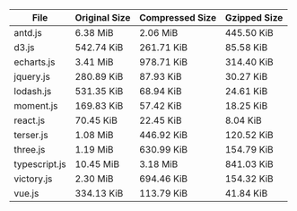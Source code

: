 | File | Original Size | Compressed Size | Gzipped Size |
| --- | --- | --- | --- |
| antd.js | 6.38 MiB | 2.06 MiB | 445.50 KiB |
| d3.js | 542.74 KiB | 261.71 KiB | 85.58 KiB |
| echarts.js | 3.41 MiB | 978.71 KiB | 314.40 KiB |
| jquery.js | 280.89 KiB | 87.93 KiB | 30.27 KiB |
| lodash.js | 531.35 KiB | 68.94 KiB | 24.61 KiB |
| moment.js | 169.83 KiB | 57.42 KiB | 18.25 KiB |
| react.js | 70.45 KiB | 22.45 KiB | 8.04 KiB |
| terser.js | 1.08 MiB | 446.92 KiB | 120.52 KiB |
| three.js | 1.19 MiB | 630.99 KiB | 154.79 KiB |
| typescript.js | 10.45 MiB | 3.18 MiB | 841.03 KiB |
| victory.js | 2.30 MiB | 694.46 KiB | 154.32 KiB |
| vue.js | 334.13 KiB | 113.79 KiB | 41.84 KiB |
